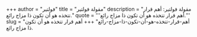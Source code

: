 +++
author = "فولتير"
title = "مقولة فولتير"
description = "مقولة فولتير: أهم قرار تتخذه هو أن تكون ذا مزاج رائع."
quote = '''أهم قرار تتخذه هو أن تكون ذا مزاج رائع.''' 
slug = "أهم-قرار-تتخذه-هو-أن-تكون-ذا-مزاج-رائع"
+++
أهم قرار تتخذه هو أن تكون ذا مزاج رائع.
